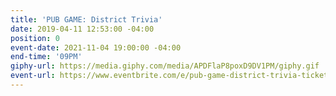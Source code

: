 ```yaml
---
title: 'PUB GAME: District Trivia'
date: 2019-04-11 12:53:00 -04:00
position: 0
event-date: 2021-11-04 19:00:00 -04:00
end-time: '09PM'
giphy-url: https://media.giphy.com/media/APDFlaP8poxD9DV1PM/giphy.gif
event-url: https://www.eventbrite.com/e/pub-game-district-trivia-tickets-199927056207
---
```


